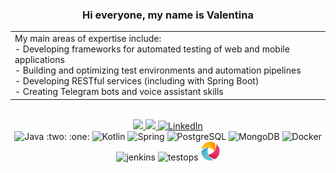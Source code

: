 <div id="header" align="center">
<h3>Hi everyone, my name is Valentina</h3>
<table>
  <tr>
    <td>
      My main areas of expertise include:<br>
      - Developing frameworks for automated testing of web and mobile applications<br>
      - Building and optimizing test environments and automation pipelines<br>
      - Developing RESTful services (including with Spring Boot)<br>
      - Creating Telegram bots and voice assistant skills<br>
    </td>
  </tr>
</table>
<br>
<div align="center">
    <a href="https://t.me/valentinakole">
        <img src="https://img.shields.io/badge/Telegram-2CA5E0?style=for-the-badge&logo=telegram&logoColor=white">
    </a>
    <a href="mailto:valentinavasileva34@gmail.com">
        <img src="https://img.shields.io/badge/Gmail-D14836?style=for-the-badge&logo=gmail&logoColor=whitehttps://img.shields.io/badge/Gmail-D14836?style=for-the-badge&logo=gmail&logoColor=white">
    </a>
    <a href="https://www.linkedin.com/in/valentina-kolesnikova/">
        <img src="https://img.shields.io/badge/LinkedIn-blue?style=for-the-badge&logo=linkedin&logoColor=white"
             alt="LinkedIn"/>
    </a>
    <br>
</div>

<div align="center">
    <img height="35" width="35" title="Java" alt="Java"
         src="https://cdn.jsdelivr.net/gh/devicons/devicon/icons/java/java-original-wordmark.svg"> :two: :one:
    <img height="30" width="30" title="Kotlin" alt="Kotlin"
         src="https://cdn.jsdelivr.net/gh/devicons/devicon@latest/icons/kotlin/kotlin-original.svg">
    <img height="35" width="35" title="Spring" alt="Spring"
         src="https://cdn.jsdelivr.net/gh/devicons/devicon/icons/spring/spring-original-wordmark.svg">
    <img height="35" width="35" title="PostgreSQL" alt="PostgreSQL"
         src="https://cdn.jsdelivr.net/gh/devicons/devicon/icons/postgresql/postgresql-original-wordmark.svg">
    <img height="35" width="35" title="MongoDB" alt="MongoDB"
         src="https://cdn.jsdelivr.net/gh/devicons/devicon/icons/mongodb/mongodb-original-wordmark.svg">
    <img height="35" width="35" title="Docker" alt="Docker"
         src="https://cdn.jsdelivr.net/gh/devicons/devicon/icons/docker/docker-original.svg">
    <img height="30" width="30" title="jenkins" alt="jenkins"
         src="https://cdn.jsdelivr.net/gh/devicons/devicon@latest/icons/jenkins/jenkins-original.svg">
    <img height="26" width="26" title="testops" alt="testops"
         src="https://github.com/Valentina810/Valentina810/blob/main/images/testops.ico">
    <img height="30" width="30" title="appium" alt="appium"
         src="https://github.com/Valentina810/Valentina810/blob/main/images/appium.png">
</div>

<br>
    <div id="stat" align="center">
        <img src="https://github-profile-summary-cards.vercel.app/api/cards/profile-details?username=Valentina810"
             alt=""/>
    </div>
